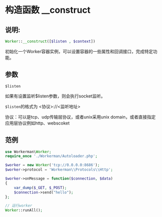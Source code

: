# 构造函数 __construct

## 说明:
```php
Worker::__construct([$listen , $context])
```

初始化一个Worker容器实例，可以设置容器的一些属性和回调接口，完成特定功能。


## 参数
``` $listen ```


如果有设置监听$listen参数，则会执行socket监听。

``` $listen ```的格式为 <协议>://<监听地址>

协议：可以是tcp、udp传输层协议，或者unix采用unix domain，或者直接指定应用层协议例如http、webscoket



## 范例


```php
use Workerman\Worker;
require_once './Workerman/Autoloader.php';

$worker = new Worker('tcp://0.0.0.0:8686');
$worker->protocol = 'Workerman\\Protocols\\Http';

$worker->onMessage = function($connection, $data)
{
    var_dump($_GET, $_POST);
    $connection->send("hello");
};

// 运行worker
Worker::runAll();
```

